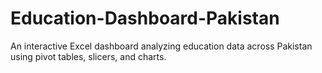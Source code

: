 # Education-Dashboard-Pakistan
An interactive Excel dashboard analyzing education data across Pakistan using pivot tables, slicers, and charts.
